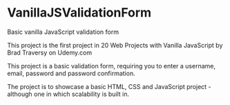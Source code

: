 # VanillaJSValidationForm
Basic vanilla JavaScript validation form

This project is the first project in 20 Web Projects with Vanilla JavaScript by Brad Traversy on Udemy.com

This project is a basic validation form, requiring you to enter a username, email, password and password confirmation.

The project is to showcase a basic HTML, CSS and JavaScript project - although one in which scalability is built in.
